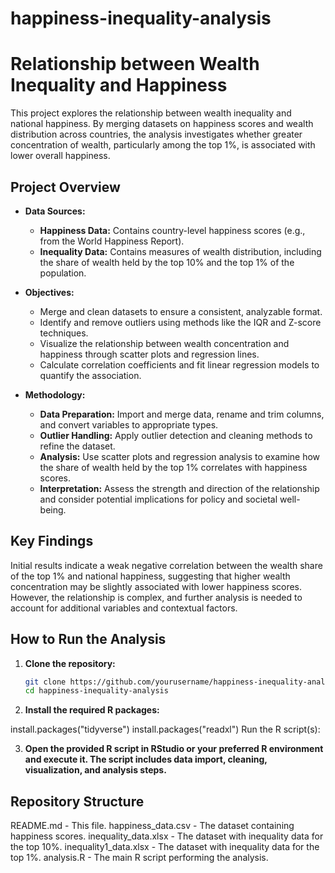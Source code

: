 # happiness-inequality-analysis

# Relationship between Wealth Inequality and Happiness

This project explores the relationship between wealth inequality and national happiness. By merging datasets on happiness scores and wealth distribution across countries, the analysis investigates whether greater concentration of wealth, particularly among the top 1%, is associated with lower overall happiness.

## Project Overview

- **Data Sources:**  
  - **Happiness Data:** Contains country-level happiness scores (e.g., from the World Happiness Report).  
  - **Inequality Data:** Contains measures of wealth distribution, including the share of wealth held by the top 10% and the top 1% of the population.

- **Objectives:**  
  - Merge and clean datasets to ensure a consistent, analyzable format.  
  - Identify and remove outliers using methods like the IQR and Z-score techniques.  
  - Visualize the relationship between wealth concentration and happiness through scatter plots and regression lines.  
  - Calculate correlation coefficients and fit linear regression models to quantify the association.

- **Methodology:**  
  - **Data Preparation:** Import and merge data, rename and trim columns, and convert variables to appropriate types.  
  - **Outlier Handling:** Apply outlier detection and cleaning methods to refine the dataset.  
  - **Analysis:** Use scatter plots and regression analysis to examine how the share of wealth held by the top 1% correlates with happiness scores.  
  - **Interpretation:** Assess the strength and direction of the relationship and consider potential implications for policy and societal well-being.

## Key Findings

Initial results indicate a weak negative correlation between the wealth share of the top 1% and national happiness, suggesting that higher wealth concentration may be slightly associated with lower happiness scores. However, the relationship is complex, and further analysis is needed to account for additional variables and contextual factors.

## How to Run the Analysis

1. **Clone the repository:**

   ```bash
   git clone https://github.com/yourusername/happiness-inequality-analysis.git
   cd happiness-inequality-analysis


2. **Install the required R packages:**

install.packages("tidyverse")
install.packages("readxl")
Run the R script(s):

3. **Open the provided R script in RStudio or your preferred R environment and execute it. The script includes data import, cleaning, visualization, and analysis steps.**


## Repository Structure
README.md - This file.
happiness_data.csv - The dataset containing happiness scores.
inequality_data.xlsx - The dataset with inequality data for the top 10%.
inequality1_data.xlsx - The dataset with inequality data for the top 1%.
analysis.R - The main R script performing the analysis.
